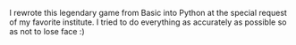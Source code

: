 I rewrote this legendary game from Basic into Python at the special request of my favorite institute. I tried to do everything as accurately as possible so as not to lose face :)
